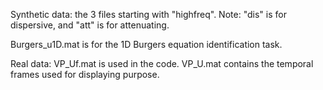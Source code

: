 Synthetic data: the 3 files starting with "highfreq".   Note: "dis" is for dispersive, and "att" is for attenuating.

Burgers_u1D.mat is for the 1D Burgers equation identification task.

Real data: VP_Uf.mat is used in the code. VP_U.mat contains the temporal frames used for displaying purpose.
